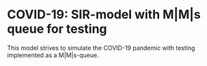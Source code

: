 # COVID-19: SIR-model with M|M|s queue for testing
This model strives to simulate the COVID-19 pandemic with testing implemented as a M|M|s-queue.
